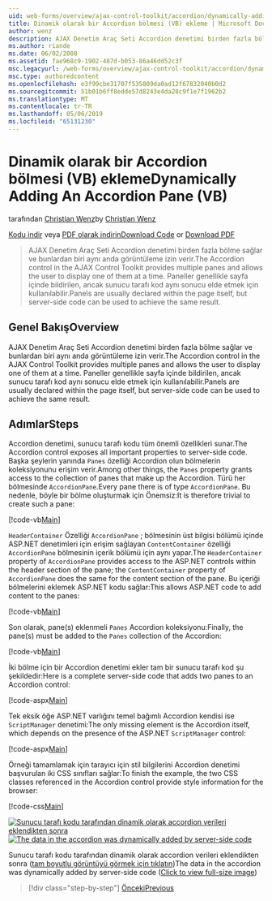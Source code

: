 ```yaml
---
uid: web-forms/overview/ajax-control-toolkit/accordion/dynamically-adding-an-accordion-pane-vb
title: Dinamik olarak bir Accordion bölmesi (VB) ekleme | Microsoft Docs
author: wenz
description: AJAX Denetim Araç Seti Accordion denetimi birden fazla bölme sağlar ve bunlardan biri aynı anda görüntüleme izin verir. Paneller genellikle w bildirilen...
ms.author: riande
ms.date: 06/02/2008
ms.assetid: fae968c9-1902-487d-b053-86a46dd52c3f
msc.legacyurl: /web-forms/overview/ajax-control-toolkit/accordion/dynamically-adding-an-accordion-pane-vb
msc.type: authoredcontent
ms.openlocfilehash: e3f99cbe31707f535809da0ad12f67832040b0d2
ms.sourcegitcommit: 51b01b6ff8edde57d8243e4da28c9f1e7f1962b2
ms.translationtype: MT
ms.contentlocale: tr-TR
ms.lasthandoff: 05/06/2019
ms.locfileid: "65131230"
---
```

# <a name="dynamically-adding-an-accordion-pane-vb"></a><span data-ttu-id="7fb11-104">Dinamik olarak bir Accordion bölmesi (VB) ekleme</span><span class="sxs-lookup"><span data-stu-id="7fb11-104">Dynamically Adding An Accordion Pane (VB)</span></span>

<span data-ttu-id="7fb11-105">tarafından [Christian Wenz](https://github.com/wenz)</span><span class="sxs-lookup"><span data-stu-id="7fb11-105">by [Christian Wenz](https://github.com/wenz)</span></span>

<span data-ttu-id="7fb11-106">[Kodu indir](http://download.microsoft.com/download/5/6/d/56d50cef-2011-4c8f-9891-7edc6dc57df9/Accordion2.vb.zip) veya [PDF olarak indirin](http://download.microsoft.com/download/6/7/1/6718d452-ff89-4d3f-a90e-c74ec2d636a3/accordion2VB.pdf)</span><span class="sxs-lookup"><span data-stu-id="7fb11-106">[Download Code](http://download.microsoft.com/download/5/6/d/56d50cef-2011-4c8f-9891-7edc6dc57df9/Accordion2.vb.zip) or [Download PDF](http://download.microsoft.com/download/6/7/1/6718d452-ff89-4d3f-a90e-c74ec2d636a3/accordion2VB.pdf)</span></span>

> <span data-ttu-id="7fb11-107">AJAX Denetim Araç Seti Accordion denetimi birden fazla bölme sağlar ve bunlardan biri aynı anda görüntüleme izin verir.</span><span class="sxs-lookup"><span data-stu-id="7fb11-107">The Accordion control in the AJAX Control Toolkit provides multiple panes and allows the user to display one of them at a time.</span></span> <span data-ttu-id="7fb11-108">Paneller genellikle sayfa içinde bildirilen, ancak sunucu tarafı kod aynı sonucu elde etmek için kullanılabilir.</span><span class="sxs-lookup"><span data-stu-id="7fb11-108">Panels are usually declared within the page itself, but server-side code can be used to achieve the same result.</span></span>

## <a name="overview"></a><span data-ttu-id="7fb11-109">Genel Bakış</span><span class="sxs-lookup"><span data-stu-id="7fb11-109">Overview</span></span>

<span data-ttu-id="7fb11-110">AJAX Denetim Araç Seti Accordion denetimi birden fazla bölme sağlar ve bunlardan biri aynı anda görüntüleme izin verir.</span><span class="sxs-lookup"><span data-stu-id="7fb11-110">The Accordion control in the AJAX Control Toolkit provides multiple panes and allows the user to display one of them at a time.</span></span> <span data-ttu-id="7fb11-111">Paneller genellikle sayfa içinde bildirilen, ancak sunucu tarafı kod aynı sonucu elde etmek için kullanılabilir.</span><span class="sxs-lookup"><span data-stu-id="7fb11-111">Panels are usually declared within the page itself, but server-side code can be used to achieve the same result.</span></span>

## <a name="steps"></a><span data-ttu-id="7fb11-112">Adımlar</span><span class="sxs-lookup"><span data-stu-id="7fb11-112">Steps</span></span>

<span data-ttu-id="7fb11-113">Accordion denetimi, sunucu tarafı kodu tüm önemli özellikleri sunar.</span><span class="sxs-lookup"><span data-stu-id="7fb11-113">The Accordion control exposes all important properties to server-side code.</span></span> <span data-ttu-id="7fb11-114">Başka şeylerin yanında `Panes` özelliği Accordion olun bölmelerin koleksiyonunu erişim verir.</span><span class="sxs-lookup"><span data-stu-id="7fb11-114">Among other things, the `Panes` property grants access to the collection of panes that make up the Accordion.</span></span> <span data-ttu-id="7fb11-115">Türü her bölmesinde `AccordionPane`.</span><span class="sxs-lookup"><span data-stu-id="7fb11-115">Every pane there is of type `AccordionPane`.</span></span> <span data-ttu-id="7fb11-116">Bu nedenle, böyle bir bölme oluşturmak için Önemsiz:</span><span class="sxs-lookup"><span data-stu-id="7fb11-116">It is therefore trivial to create such a pane:</span></span>

[!code-vb[Main](dynamically-adding-an-accordion-pane-vb/samples/sample1.vb)]

<span data-ttu-id="7fb11-117">`HeaderContainer` Özelliği `AccordionPane` ; bölmesinin üst bilgisi bölümü içinde ASP.NET denetimleri için erişim sağlayan `ContentContainer` özelliği `AccordionPane` bölmesinin içerik bölümü için aynı yapar.</span><span class="sxs-lookup"><span data-stu-id="7fb11-117">The `HeaderContainer` property of `AccordionPane` provides access to the ASP.NET controls within the header section of the pane; the `ContentContainer` property of `AccordionPane` does the same for the content section of the pane.</span></span> <span data-ttu-id="7fb11-118">Bu içeriği bölmelerini eklemek ASP.NET kodu sağlar:</span><span class="sxs-lookup"><span data-stu-id="7fb11-118">This allows ASP.NET code to add content to the panes:</span></span>

[!code-vb[Main](dynamically-adding-an-accordion-pane-vb/samples/sample2.vb)]

<span data-ttu-id="7fb11-119">Son olarak, pane(s) eklenmeli `Panes` Accordion koleksiyonu:</span><span class="sxs-lookup"><span data-stu-id="7fb11-119">Finally, the pane(s) must be added to the `Panes` collection of the Accordion:</span></span>

[!code-vb[Main](dynamically-adding-an-accordion-pane-vb/samples/sample3.vb)]

<span data-ttu-id="7fb11-120">İki bölme için bir Accordion denetimi ekler tam bir sunucu tarafı kod şu şekildedir:</span><span class="sxs-lookup"><span data-stu-id="7fb11-120">Here is a complete server-side code that adds two panes to an Accordion control:</span></span>

[!code-aspx[Main](dynamically-adding-an-accordion-pane-vb/samples/sample4.aspx)]

<span data-ttu-id="7fb11-121">Tek eksik öğe ASP.NET varlığını temel bağımlı Accordion kendisi ise `ScriptManager` denetimi:</span><span class="sxs-lookup"><span data-stu-id="7fb11-121">The only missing element is the Accordion itself, which depends on the presence of the ASP.NET `ScriptManager` control:</span></span>

[!code-aspx[Main](dynamically-adding-an-accordion-pane-vb/samples/sample5.aspx)]

<span data-ttu-id="7fb11-122">Örneği tamamlamak için tarayıcı için stil bilgilerini Accordion denetimi başvurulan iki CSS sınıfları sağlar:</span><span class="sxs-lookup"><span data-stu-id="7fb11-122">To finish the example, the two CSS classes referenced in the Accordion control provide style information for the browser:</span></span>

[!code-css[Main](dynamically-adding-an-accordion-pane-vb/samples/sample6.css)]

<span data-ttu-id="7fb11-123">[![Sunucu tarafı kodu tarafından dinamik olarak accordion verileri eklendikten sonra](dynamically-adding-an-accordion-pane-vb/_static/image2.png)](dynamically-adding-an-accordion-pane-vb/_static/image1.png)</span><span class="sxs-lookup"><span data-stu-id="7fb11-123">[![The data in the accordion was dynamically added by server-side code](dynamically-adding-an-accordion-pane-vb/_static/image2.png)](dynamically-adding-an-accordion-pane-vb/_static/image1.png)</span></span>

<span data-ttu-id="7fb11-124">Sunucu tarafı kodu tarafından dinamik olarak accordion verileri eklendikten sonra ([tam boyutlu görüntüyü görmek için tıklatın](dynamically-adding-an-accordion-pane-vb/_static/image3.png))</span><span class="sxs-lookup"><span data-stu-id="7fb11-124">The data in the accordion was dynamically added by server-side code ([Click to view full-size image](dynamically-adding-an-accordion-pane-vb/_static/image3.png))</span></span>

> [!div class="step-by-step"]
> [<span data-ttu-id="7fb11-125">Önceki</span><span class="sxs-lookup"><span data-stu-id="7fb11-125">Previous</span></span>](databinding-to-an-accordion-vb.md)
